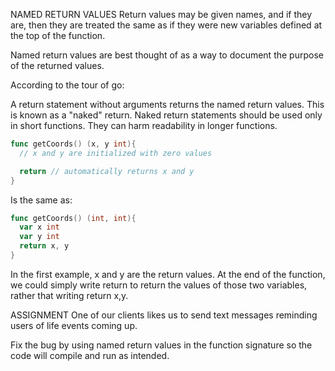 NAMED RETURN VALUES
Return values may be given names, and if they are, then they are treated the same as if they were new variables defined at the top of the function.

Named return values are best thought of as a way to document the purpose of the returned values.

According to the tour of go:

A return statement without arguments returns the named return values. This is known as a "naked" return. Naked return statements should be used only in short functions. They can harm readability in longer functions.

```go
func getCoords() (x, y int){
  // x and y are initialized with zero values

  return // automatically returns x and y
}
```

Is the same as:

```go
func getCoords() (int, int){
  var x int
  var y int
  return x, y
}
```

In the first example, x and y are the return values. At the end of the function, we could simply write return to return the values of those two variables, rather that writing return x,y.

ASSIGNMENT
One of our clients likes us to send text messages reminding users of life events coming up.

Fix the bug by using named return values in the function signature so the code will compile and run as intended.